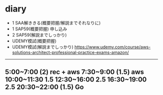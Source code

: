 # diary

- 1 SAA解ききる(概要把握/解説までそれなりに)
- 1 SAP59(概要把握)
申し込み
- 2 SAP59(解説までしっかり)
- UDEMY模試(概要把握) 
- UDEMY模試(解説までしっかり) 
https://www.udemy.com/course/aws-solutions-architect-professional-practice-exams-amazon/

---
5:00~7:00 (2) rec + aws
7:30~9:00 (1.5) aws
10:00~11:30 1.5
12:30~16:00 2.5
16:30~19:00 2.5
20:30~22:00 (1.5) Go
---
